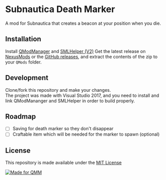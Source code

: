 # Subnautica Death Marker

A mod for Subnautica that creates a beacon at your position when you die.

## Installation
Install [QModManager](https://www.nexusmods.com/subnautica/mods/16) and [SMLHelper (V2)](https://www.nexusmods.com/subnautica/mods/113)
Get the latest release on [NexusMods](https://www.nexusmods.com/subnautica/mods/181/) or the [GitHub releases](/releases), and extract the contents of the zip to your `QMods` folder.

## Development
Clone/fork this repository and make your changes.  
The project was made with Visual Studio 2017, and you need to install and link QModMananger and SMLHelper in order to build properly.

## Roadmap
- [ ] Saving for death marker so they don't disappear
- [ ] Craftable item which will be needed for the marker to spawn (optional)

## License
This repository is made available under the [MIT License](/LICENSE)

[![Made for QMM](https://staticdelivery.nexusmods.com/mods/1155/images/16/16-1518639046-1150268638.png)](https://www.nexusmods.com/subnautica/mods/16)